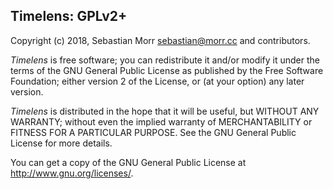 ## Timelens: GPLv2+

Copyright (c) 2018, Sebastian Morr <sebastian@morr.cc> and contributors.

*Timelens* is free software; you can redistribute it and/or modify it under the terms of the GNU General Public License as published by the Free Software Foundation; either version 2 of the License, or (at your option) any later version.

*Timelens* is distributed in the hope that it will be useful, but WITHOUT ANY WARRANTY; without even the implied warranty of MERCHANTABILITY or FITNESS FOR A PARTICULAR PURPOSE.  See the GNU General Public License for more details.

You can get a copy of the GNU General Public License at <http://www.gnu.org/licenses/>.
